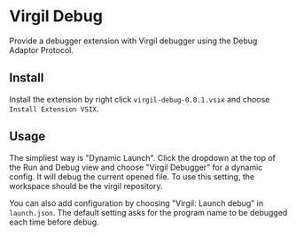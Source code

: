 # Virgil Debug

Provide a debugger extension with Virgil debugger using the Debug Adaptor Protocol.

## Install

Install the extension by right click `virgil-debug-0.0.1.vsix` and choose `Install Extension VSIX`.

## Usage

The simpliest way is "Dynamic Launch". Click the dropdown at the top of the Run and Debug view and choose "Virgil Debugger" for a dynamic config.
It will debug the current opened file. To use this setting, the workspace should be the virgil repository.

You can also add configuration by choosing "Virgil: Launch debug" in `launch.json`.
The default setting asks for the program name to be debugged each time before debug.

